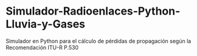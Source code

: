 # Simulador-Radioenlaces-Python-Lluvia-y-Gases
Simulador en Python para el cálculo de pérdidas de propagación según la Recomendación ITU-R P.530

